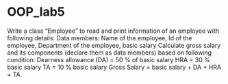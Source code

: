 # OOP_lab5

Write a class “Employee” to read and print information of an employee with following details: 
 	Data members: Name of the employee, Id of the employee, Department of the employee, basic salary
Calculate gross salary and its components (declare them as data members) based on following condition:
Dearness allowance (DA) = 50 % of basic salary
HRA = 30 % basic salary
TA = 10 % basic salary
Gross Salary = basic salary + DA + HRA + TA.
 
